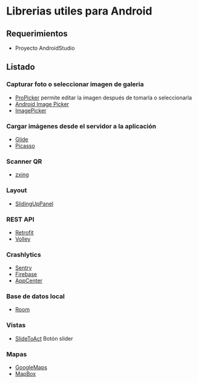 # Librerias utiles para Android

## Requerimientos
- Proyecto AndroidStudio

## Listado

### Capturar foto o seleccionar imagen de galeria
- [ProPicker](https://github.com/shaon2016/ProPicker) permite editar la imagen después de tomarla o seleccionarla
- [Android Image Picker](https://github.com/esafirm/android-image-picker)
- [ImagePicker](https://github.com/Dhaval2404/ImagePicker)

### Cargar imágenes desde el servidor a la aplicación
- [Glide](https://github.com/bumptech/glide)
- [Picasso](https://square.github.io/picasso/)

### Scanner QR
- [zxing](https://github.com/journeyapps/zxing-android-embedded)

### Layout
- [SlidingUpPanel](https://github.com/umano/AndroidSlidingUpPanel)

### REST API
- [Retrofit](https://square.github.io/retrofit/)
- [Volley](https://google.github.io/volley/)

### Crashlytics
- [Sentry](https://sentry.io/)
- [Firebase](https://firebase.google.com/)
- [AppCenter](https://appcenter.ms/)

### Base de datos local
- [Room](https://developer.android.com/training/data-storage/room)

### Vistas
- [SlideToAct](https://github.com/cortinico/slidetoact) Botón slider

### Mapas
- [GoogleMaps](https://developers.google.com/maps/documentation/android-sdk/overview?hl=es-419)
- [MapBox](https://www.mapbox.com/)